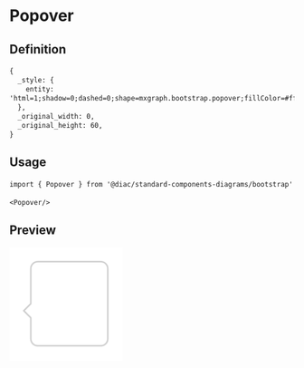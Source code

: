 # Popover

## Definition

```
{
  _style: { 
    entity: 'html=1;shadow=0;dashed=0;shape=mxgraph.bootstrap.popover;fillColor=#ffffff;strokeColor=#CCCCCC;dx=35;dy=5;rSize=5;direction=south;whiteSpace=wrap;verticalAlign=bottom;spacing=5;fontSize=10;spacingLeft=5;align=left;',
  },
  _original_width: 0,
  _original_height: 60,
}
```

## Usage

```
import { Popover } from '@diac/standard-components-diagrams/bootstrap'

<Popover/>
```

## Preview

<img src="./popover.png" width="200"/>
